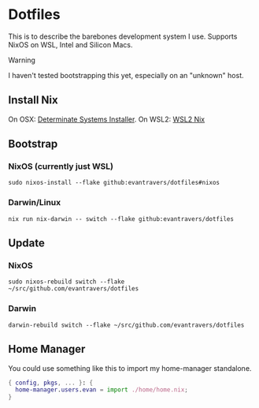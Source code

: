 # Dotfiles

This is to describe the barebones development system I use. Supports NixOS on WSL, Intel and Silicon Macs.

> [!WARNING]
> I haven't tested bootstrapping this yet, especially on an "unknown" host.

## Install Nix

On OSX: [Determinate Systems Installer](https://github.com/DeterminateSystems/nix-installer).
On WSL2: [WSL2 Nix](https://github.com/nix-community/NixOS-WSL?tab=readme-ov-file)

## Bootstrap

### NixOS (currently just WSL)

`sudo nixos-install --flake github:evantravers/dotfiles#nixos`

### Darwin/Linux

`nix run nix-darwin -- switch --flake github:evantravers/dotfiles`

## Update

### NixOS

`sudo nixos-rebuild switch --flake ~/src/github.com/evantravers/dotfiles`

### Darwin

`darwin-rebuild switch --flake ~/src/github.com/evantravers/dotfiles`

## Home Manager

You could use something like this to import my home-manager standalone.

```nix
{ config, pkgs, ... }: {
  home-manager.users.evan = import ./home/home.nix;
}
```
